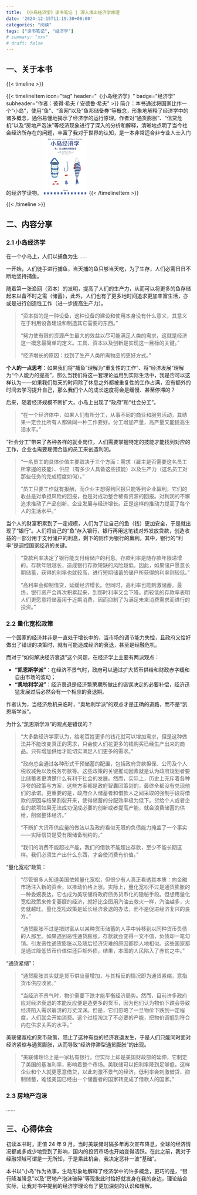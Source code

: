 ```yaml
---
title: 《小岛经济学》读书笔记 | 深入浅出经济学原理
date: '2024-12-15T11:19:30+08:00'
categories: "阅读"
tags: ["读书笔记", "经济学"]
# summary: "xxx"
# draft: false
---
```


## 一、关于本书

{{< timeline >}}

{{< timelineItem icon="tag" header="《小岛经济学》" badge="经济学" subheader="作者：彼得·希夫 / 安德鲁·希夫" >}}
简介：本书通过将国家比作一个“小岛”，使用“鱼”、“渔网”以及“鱼邦储备券”等概念，形象地解释了经济学中的诸多概念，通俗易懂地揭示了经济学的运行原理。作者对“通货膨胀”、“信贷危机”以及“房地产泡沫”等经济现象进行了深入的分析和解释，清晰地点明了当今社会经济所存在的问题，丰富了我对于世界的认知，是一本非常适合非专业人士入门的经济学读物。
<img src="./cover.jpg" width="120" alt="book cover">
{{< /timelineItem >}}

{{< /timeline >}}

## 二、内容分享

### 2.1 小岛经济学

在一个小岛上，人们以捕鱼为生……

一开始，人们徒手进行捕鱼，当天捕的鱼只够当天吃，为了生存，人们必需日日不断地坚持捕鱼。

随着第一张渔网（资本）的发明，提高了人们的生产力，从而可以将更多的鱼存储起来以备不时之需（储蓄），此外，人们也有了更多地时间追求更加丰富生活，亦或是进行创造性工作（进一步提高生产力）。

> “资本指的是一种设备，这种设备的建设和使用本身没有什么意义，其意义在于利用设备建设和制造其它需要的东西。”
>
> “努力使有限的资源产生最大的效益以尽可能满足人类的需求，这就是经济这一概念最简单的定义。工具、资本以及创新是实现这一目标的关键。”
>
> “经济增长的原因：找到了生产人类所需物品的更好方式。”

**个人的一点思考**：如果我们将“捕鱼”理解为“重复性的工作”、将“经济发展”理解为“个人能力的提高”，那么当我们将这一套理论运用到实际生活中，我是否可以这样认为——如果我们每天的时间除了休息之外都被重复性的工作占满，没有额外的时间去学习提升自己，那么我们个人的成长速度将会是缓慢、甚至停滞的？

后来，随着经济规模不断扩大，小岛上出现了“政府”和“社会分工”。

> “在一个经济体中，如果人们有所分工，从事不同的商业和服务活动，其结果一定会比所有人都做同一种工作要好。分工增加产量，高产量又能提高生活水平。”

“社会分工”带来了各种各样的就业岗位，人们需要掌握特定的技能才能找到对应的工作，企业也需要雇佣合适的员工来创造利润。

> “一名员工的具体价值主要取决于三个方面：需求（雇主是否需要这名员工所掌握的技能）、供应（有多少人具备这些技能）以及生产力（这名员工对那些任务的完成程度如何）。”
>
> “员工只要工作就有报酬，而企业主想得到回报只能等到企业赢利，它们的收益是对承担风险的回报，也是对成功整合稀有资源的回报。对利润的不懈追求推动了产品创新、企业发展与经济增长。正是这样的推动力提高了每个人的生活水平。”

当个人的财富积累到了一定规模，人们为了让自己的鱼（钱）更加安全，于是就出现了“银行”。人们将自己的“鱼”存入银行，银行再用这笔钱对外发放贷款，创造收益的一部分用于支付储户的利息，剩下的则作为银行的赢利。其中，银行的“利率”是调控国家经济的关键。

> “贷款利率决定了银行能支付给储户的利息。存款利率是随存款年限递增的。存款年限越长，造成银行存款短缺的风险越低。因此，如果储户愿意长期储蓄，获得的利率也就较高，进行短期储蓄的储户所获得的利率则较低。”
>
> “高利率会抑制借贷，延缓经济增长。但同时，高利率也能刺激储蓄。最终，银行资产会再次积累起来，到那时利率又会下降。而较低的存款率表明人们更愿意将储蓄用于近期消费，因而抑制了为满足未来消费需求而进行的投资。”

### 2.2 量化宽松政策

一个国家的经济并非是一直处于增长中的，当市场的调节能力失控，且政府又恰好做出了错误的决策时，就有可能造成经济的衰退，甚至是经融危机。

而对于“如何解决经济衰退”这个问题，在经济学上主要有两派观点：

- **“凯恩斯学派”**：在经济不景气时，政府可以通过扩大货币供给和财政赤字缓和自由市场的波动；
- **“奥地利学派”**：经济衰退是经济繁荣期所做出的错误决定的必要补偿，经济迅猛发展过后必然会有一个相应的衰退期。

作者认为，当经济危机来临时，“奥地利学派”的观点才是正确的道路，而不是“凯恩斯学派”。

为什么“凯恩斯学派”的观点是错误的？

> “大多数经济学家认为，给老百姓更多的钱花就可以增加需求，但是这种做法并不能改变真正的需求，只会使人们花更多的钱购买已经生产出来的商品。只有增加供给才能切实满足人们更多的需求。”
>
> “政府总会通过各种形式干预储蓄的配置，包括政府贷款担保、公司及个人税收减免以及税务罚款等。这些政策的关键推动因素就是认为政府规划者要比储蓄者更清楚什么有利于社会的发展。然而，实际上，历史上充斥着各种浮夸的政策与方案，这些方案都是政府智囊团策划的，最终全都没有兑现他们的承诺。更重要的是，政府介入储蓄者和借款人之间采取的强制手段将借款的原因与结果割裂开来，使得储蓄的分配效率极为低下。贷给个人或者企业的款项如果无法成功促成必要的创新或者提高产能，就会浪费储蓄的供给，削弱整体经济。”
>
> “不断扩大货币供应量的做法以及政府看似无限的负债能力掩盖了一个事实——实际信贷是受有限储备制约的。”
>
> “我们的消费不能超过产能，我们的借款不能超出存款，至少不能长期这样。我们必须生产出什么东西，才会使消费有价值。”

“量化宽松”政策：

> “尽管很多人知道美国依赖量化宽松，但很少有人真正看透其本质：向金融市场注入新的资金，以推动价格上涨。实际上，量化宽松不过是通货膨胀的一种委婉表达，它也成为美联储将政府债务货币化的隐秘手段。但想用量化宽松政策来修复萎靡的经济，就好比企图用汽油去救火一样，汽油越多，火势就越旺。量化宽松政策是延长经济衰退的办法，而不是促进经济复兴的良方。”
>
> “通货膨胀不过是把财富从以某种货币储蓄的人手中转移到以同种货币负债的人那里。如果遇到恶性通货膨胀，存款就会变得一文不值，负债却一笔勾销。引发恶性通货膨胀以及随后经济灾难的原因都惊人地相似。这些国家都是通过降低货币价值偿还巨额外债，结果，本国的人民陷入了赤贫之中。”

“通货紧缩”：

> “通货膨胀其实就是货币供应量增加，与其相反的情况即为通货紧缩，意指货币供应收紧。”
>
> “当经济不景气时，物价需要下跌才能平衡经济局势。然而，目前许多政府应对经济衰退的本能反应便是造更多的货币，因为他们认为物价下跌会导致经济陷入需求崩溃的万丈深渊。但是，它们忽略了一旦物价下跌到一定程度，人们就会开始消费。这个过程淘汰了不必要的产能，把物价调低到符合内在供求关系的水平。”

美联储宽松的货币政策，阻止了这种有益的经济衰退发生，于是人们只能同时面对经济紧缩与通货膨胀，从而导致“经济停滞型通货膨胀”的出现。

> “美联储理论上是一家私有银行，但实际上却是美国财政部的延伸，它制定了美国的基准利率，影响着整个市场。美联储可以把利率降到足够低，这样企业和个人就更愿意借贷，以此刺激不景气的经济。低利率会刺激借贷、抑制储蓄，难怪美国已经由一个储蓄者的国家转变成了借款人的国家。”

### 2.3 房地产泡沫

……

<!--
提高贷款上限，降低首付款，降低信用标准，以确保人们买得起房。
低首付、银行大量放贷。
-> 房价飙升

-> 增值前景（炒房）

-> 供大于求，价格下跌

-> 信贷崩溃、失业潮
由于房屋价格不再上涨，房屋净值不再增加，短期炒房也就无利可图。没有了利益的诱惑，过高的贷款额度就成了无法承受的负担。越来越多的借款人拖欠还贷，信贷市场发生崩溃。
因为消费者不再投资房屋，其相关产业也陷入了困境。大批建筑工人、设计顾问以及电器销售人员纷纷失业。

-> 政府调控
注入货币以弥补损失，持续发放宽松贷款，提高市场对房屋的需求，从而防止房价继续下跌。
如果任由房屋价格下跌，同时停止建造新的房屋，反而对国家的经济有好处，至少在真正的需求出现之前是这样。这样一来，人们就不会花那么多钱购买房屋，而是把钱花在那些经济发展中真正缺乏的东西上。
不幸的是，政府的干预阻碍了这种资源再分配。
美国的领导人很不理智地鼓励购房，抑制储蓄，还很不理智地鼓励借贷。这些因素共同作用，破坏了市场。
市场的力量正要戳破信贷和房产泡沫的时候，美国政府插手进来继续吹大这两个泡沫。
本应倒闭的公司又在政府的支持下站了起来，本应解放出来的资金和劳动力被困在了无效的经济活动中，无法发挥更高的经济效益。
-->

## 三、心得体会

初读本书时，正值 24 年 9 月，当时美联储时隔多年再次宣布降息，全球的经济情况都或多或少地受到了影响，国内的投资市场也开始变得活跃。在此之前，我对于经融领域可谓是一无所知，于是乘此机会，我决定恶补一波“基础”。

本书以“小岛”作为故事，生动形象地解释了经济学中的许多概念，更巧的是，“银行降准降息”以及“房地产泡沫破碎”等现象此时恰好就发身在我的身边，理论结合实际，让我对书中提到的经济学理论有了更加深刻的认识和理解。
